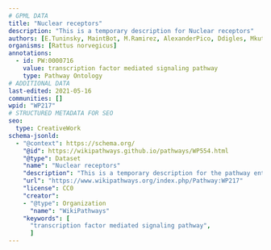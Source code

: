 ```yaml
---
# GPML DATA
title: "Nuclear receptors"
description: "This is a temporary description for Nuclear receptors"
authors: [E.Tuninsky, MaintBot, M.Ramirez, AlexanderPico, Ddigles, Mkutmon, Eweitz]
organisms: [Rattus norvegicus]
annotations:
  - id: PW:0000716
    value: transcription factor mediated signaling pathway
    type: Pathway Ontology
# ADDITIONAL DATA
last-edited: 2021-05-16
communities: []
wpid: "WP217"
# STRUCTURED METADATA FOR SEO
seo:
  type: CreativeWork
schema-jsonld:
  - "@context": https://schema.org/
    "@id": https://wikipathways.github.io/pathways/WP554.html
    "@type": Dataset
    "name": "Nuclear receptors"
    "description": "This is a temporary description for the pathway entitled: Nuclear receptors"
    "url": "https://www.wikipathways.org/index.php/Pathway:WP217"
    "license": CC0
    "creator":
    - "@type": Organization
      "name": "WikiPathways"
    "keywords": [
      "transcription factor mediated signaling pathway",
      ]
---
```

